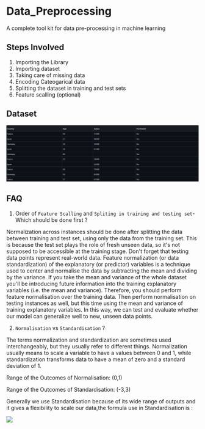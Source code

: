 # Data_Preprocessing
A complete tool kit for data pre-processing in machine learning

## Steps Involved
1. Importing the Library
3. Importing dataset
4. Taking care of missing data
5. Encoding Cateogarical data
6. Splitting the dataset in training and test sets
7. Feature scalling (optional)

## Dataset
![](https://raw.githubusercontent.com/SahilHemnani777/Data_Preprocessing/main/2021-02-21.png)

## FAQ

1. Order of `Feature Scalling` and `Spliting in training and testing set`- Which should be done first ?

Normalization across instances should be done after splitting the data between training and test set, using only the data from the training set. This is because the test set plays the role of fresh unseen data, so it's not supposed to be accessible at the training stage.
Don't forget that testing data points represent real-world data. Feature normalization (or data standardization) of the explanatory (or predictor) variables is a technique used to center and normalise the data by subtracting the mean and dividing by the variance. If you take the mean and variance of the whole dataset you'll be introducing future information into the training explanatory variables (i.e. the mean and variance).
Therefore, you should perform feature normalisation over the training data. Then perform normalisation on testing instances as well, but this time using the mean and variance of training explanatory variables. In this way, we can test and evaluate whether our model can generalize well to new, unseen data points.

2. `Normalisation` vs `Standardisation` ?

The terms normalization and standardization are sometimes used interchangeably, but they usually refer to different things. Normalization usually means to scale a variable to have a values between 0 and 1, while standardization transforms data to have a mean of zero and a standard deviation of 1.

Range of the Outcomes of Normalisation: (0,1)

Range of the Outcomes of Standardisation: (-3,3)

Generally we use Standardisation because of its wide range of outputs and it gives a flexibility to scale our data,the formula use in Standardisation is :

![](https://www.statisticshowto.com/wp-content/uploads/2016/11/alternate-z-score.png)
